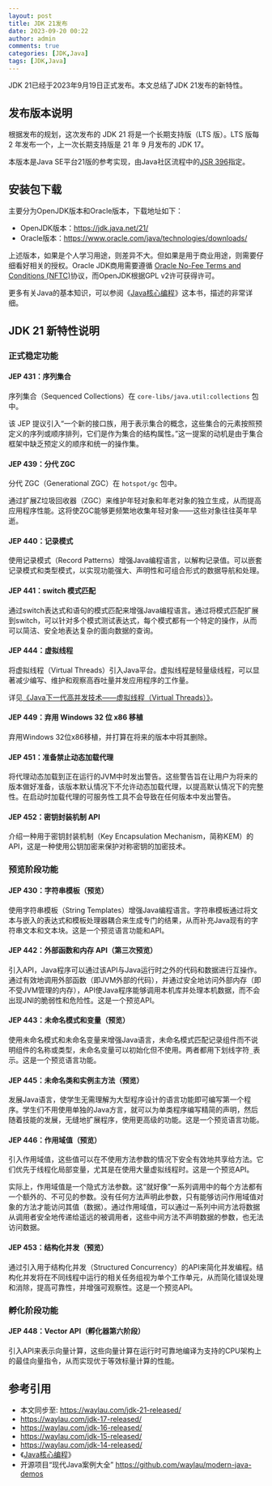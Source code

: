 ```yaml
---
layout: post
title: JDK 21发布
date: 2023-09-20 00:22
author: admin
comments: true
categories: [JDK,Java]
tags: [JDK,Java]
---
```


JDK 21已经于2023年9月19日正式发布。本文总结了JDK 21发布的新特性。

<!-- more -->

## 发布版本说明

根据发布的规划，这次发布的 JDK 21 将是一个长期支持版（LTS 版）。LTS 版每 2 年发布一个，上一次长期支持版是 21 年 9 月发布的 JDK 17。 

本版本是Java SE平台21版的参考实现，由Java社区流程中的[JSR 396](https://openjdk.org/projects/jdk/21/spec)指定。


## 安装包下载

主要分为OpenJDK版本和Oracle版本，下载地址如下：

* OpenJDK版本：<https://jdk.java.net/21/>
* Oracle版本：<https://www.oracle.com/java/technologies/downloads/>


上述版本，如果是个人学习用途，则差异不大。但如果是用于商业用途，则需要仔细看好相关的授权。Oracle JDK商用需要遵循 [Oracle No-Fee Terms and Conditions (NFTC)](https://www.oracle.com/downloads/licenses/javase-license1.html)协议，而OpenJDK根据GPL v2许可获得许可。 


更多有关Java的基本知识，可以参阅《[Java核心编程](https://item.jd.com/12868796.html)》这本书，描述的非常详细。


## JDK 21 新特性说明


### 正式稳定功能


#### JEP 431：序列集合

序列集合（Sequenced Collections）在 `core-libs/java.util:collections` 包中。

该 JEP 提议引入“一个新的接口族，用于表示集合的概念，这些集合的元素按照预定义的序列或顺序排列，它们是作为集合的结构属性。”这一提案的动机是由于集合框架中缺乏预定义的顺序和统一的操作集。

#### JEP 439：分代 ZGC

分代 ZGC（Generational ZGC）在 `hotspot/gc` 包中。


通过扩展Z垃圾回收器（ZGC）来维护年轻对象和年老对象的独立生成，从而提高应用程序性能。这将使ZGC能够更频繁地收集年轻对象——这些对象往往英年早逝。


#### JEP 440：记录模式



使用记录模式（Record Patterns）增强Java编程语言，以解构记录值。可以嵌套记录模式和类型模式，以实现功能强大、声明性和可组合形式的数据导航和处理。


#### JEP 441：switch 模式匹配


通过switch表达式和语句的模式匹配来增强Java编程语言。通过将模式匹配扩展到switch，可以针对多个模式测试表达式，每个模式都有一个特定的操作，从而可以简洁、安全地表达复杂的面向数据的查询。


#### JEP 444：虚拟线程


将虚拟线程（Virtual Threads）引入Java平台。虚拟线程是轻量级线程，可以显著减少编写、维护和观察高吞吐量并发应用程序的工作量。

详见[《Java下一代高并发技术——虚拟线程（Virtual Threads）》](https://waylau.com/jep-425-virtual-threads-preview/)。


#### JEP 449：弃用 Windows 32 位 x86 移植

弃用Windows 32位x86移植，并打算在将来的版本中将其删除。


#### JEP 451：准备禁止动态加载代理

将代理动态加载到正在运行的JVM中时发出警告。这些警告旨在让用户为将来的版本做好准备，该版本默认情况下不允许动态加载代理，以提高默认情况下的完整性。在启动时加载代理的可服务性工具不会导致在任何版本中发出警告。



#### JEP 452：密钥封装机制 API

介绍一种用于密钥封装机制（Key Encapsulation Mechanism，简称KEM）的API，这是一种使用公钥加密来保护对称密钥的加密技术。


### 预览阶段功能



#### JEP 430：字符串模板（预览）

使用字符串模板（String Templates）增强Java编程语言。字符串模板通过将文本与嵌入的表达式和模板处理器耦合来生成专门的结果，从而补充Java现有的字符串文本和文本块。这是一个预览语言功能和API。


#### JEP 442：外部函数和内存 API（第三次预览）

引入API，Java程序可以通过该API与Java运行时之外的代码和数据进行互操作。通过有效地调用外部函数（即JVM外部的代码），并通过安全地访问外部内存（即不受JVM管理的内存），API使Java程序能够调用本机库并处理本机数据，而不会出现JNI的脆弱性和危险性。这是一个预览API。

#### JEP 443：未命名模式和变量（预览）

使用未命名模式和未命名变量来增强Java语言，未命名模式匹配记录组件而不说明组件的名称或类型，未命名变量可以初始化但不使用。两者都用下划线字符`_`表示。这是一个预览语言功能。

#### JEP 445：未命名类和实例主方法（预览）


发展Java语言，使学生无需理解为大型程序设计的语言功能即可编写第一个程序。学生们不用使用单独的Java方言，就可以为单类程序编写精简的声明，然后随着技能的发展，无缝地扩展程序，使用更高级的功能。这是一个预览语言功能。




#### JEP 446：作用域值（预览）


引入作用域值，这些值可以在不使用方法参数的情况下安全有效地共享给方法。它们优先于线程化局部变量，尤其是在使用大量虚拟线程时。这是一个预览API。

实际上，作用域值是一个隐式方法参数。这“就好像”一系列调用中的每个方法都有一个额外的、不可见的参数。没有任何方法声明此参数，只有能够访问作用域值对象的方法才能访问其值（数据）。通过作用域值，可以通过一系列中间方法将数据从调用者安全地传递给遥远的被调用者，这些中间方法不声明数据的参数，也无法访问数据。


#### JEP 453：结构化并发（预览）

通过引入用于结构化并发（Structured Concurrency）的API来简化并发编程。结构化并发将在不同线程中运行的相关任务组视为单个工作单元，从而简化错误处理和消除，提高可靠性，并增强可观察性。这是一个预览API。

### 孵化阶段功能

#### JEP 448：Vector API（孵化器第六阶段）

引入API来表示向量计算，这些向量计算在运行时可靠地编译为支持的CPU架构上的最佳向量指令，从而实现优于等效标量计算的性能。

## 参考引用

* 本文同步至:  <https://waylau.com/jdk-21-released/>
* <https://waylau.com/jdk-17-released/>
* <https://waylau.com/jdk-16-released/>
* <https://waylau.com/jdk-15-released/>
* <https://waylau.com/jdk-14-released/>
* 《[Java核心编程](https://item.jd.com/12868796.html)》
* 开源项目“现代Java案例大全” <https://github.com/waylau/modern-java-demos>
